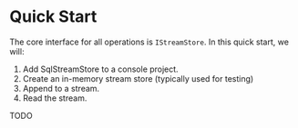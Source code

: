 # Quick Start

The core interface for all operations is `IStreamStore`. In this quick start, we
will:

 1. Add SqlStreamStore to a console project.
 2. Create an in-memory stream store (typically used for testing)
 3. Append to a stream.
 4. Read the stream.

TODO